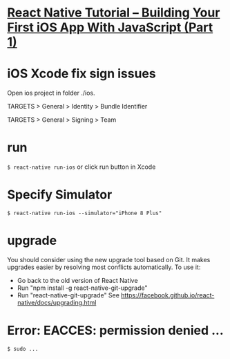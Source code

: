 
# [React Native Tutorial – Building Your First iOS App With JavaScript (Part 1)](https://www.smashingmagazine.com/2016/04/the-beauty-of-react-native-building-your-first-ios-app-with-javascript-part-1/)

# iOS Xcode fix sign issues

Open ios project in folder ./ios.

TARGETS > General > Identity > Bundle Identifier

TARGETS > General > Signing > Team

# run

`$ react-native run-ios` or click run button in Xcode

# Specify Simulator

`$ react-native run-ios --simulator="iPhone 8 Plus"`

# upgrade

You should consider using the new upgrade tool based on Git. It makes upgrades easier by resolving most conflicts automatically.
To use it:
- Go back to the old version of React Native
- Run "npm install -g react-native-git-upgrade"
- Run "react-native-git-upgrade"
See https://facebook.github.io/react-native/docs/upgrading.html

# Error: EACCES: permission denied ...

`$ sudo ...`

